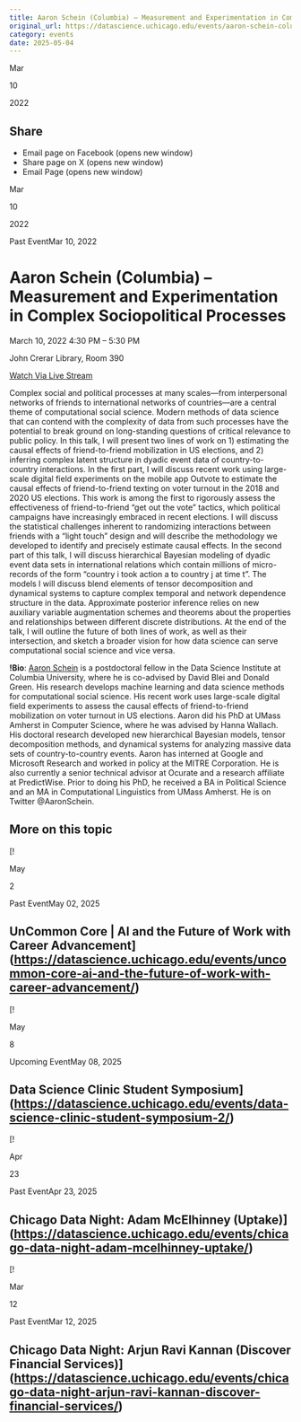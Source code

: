```yaml
---
title: Aaron Schein (Columbia) – Measurement and Experimentation in Complex Sociopolitical Processes – DSI
original_url: https://datascience.uchicago.edu/events/aaron-schein-columbia-measurement-and-experimentation-in-complex-sociopolitical-processes
category: events
date: 2025-05-04
---
```


Mar

10

2022

## Share

* Email page on Facebook (opens new window)
* Share page on X (opens new window)
* Email Page (opens new window)

<!-- Table-like structure detected -->

Mar

10

2022

Past EventMar 10, 2022

# Aaron Schein (Columbia) – Measurement and Experimentation in Complex Sociopolitical Processes

March 10, 2022 4:30 PM – 5:30 PM

John Crerar Library, Room 390

[Watch Via Live Stream](http://live.cs.uchicago.edu/aaronschein/)

Complex social and political processes at many scales—from interpersonal networks of friends to international networks of countries—are a central theme of computational social science. Modern methods of data science that can contend with the complexity of data from such processes have the potential to break ground on long-standing questions of critical relevance to public policy. In this talk, I will present two lines of work on 1) estimating the causal effects of friend-to-friend mobilization in US elections, and 2) inferring complex latent structure in dyadic event data of country-to-country interactions. In the first part, I will discuss recent work using large-scale digital field experiments on the mobile app Outvote to estimate the causal effects of friend-to-friend texting on voter turnout in the 2018 and 2020 US elections. This work is among the first to rigorously assess the effectiveness of friend-to-friend “get out the vote” tactics, which political campaigns have increasingly embraced in recent elections. I will discuss the statistical challenges inherent to randomizing interactions between friends with a “light touch” design and will describe the methodology we developed to identify and precisely estimate causal effects. In the second part of this talk, I will discuss hierarchical Bayesian modeling of dyadic event data sets in international relations which contain millions of micro-records of the form “country i took action a to country j at time t”. The models I will discuss blend elements of tensor decomposition and dynamical systems to capture complex temporal and network dependence structure in the data. Approximate posterior inference relies on new auxiliary variable augmentation schemes and theorems about the properties and relationships between different discrete distributions. At the end of the talk, I will outline the future of both lines of work, as well as their intersection, and sketch a broader vision for how data science can serve computational social science and vice versa.

**!Bio**: [Aaron Schein](https://www.aaronschein.com/) is a postdoctoral fellow in the Data Science Institute at Columbia University, where he is co-advised by David Blei and Donald Green. His research develops machine learning and data science methods for computational social science. His recent work uses large-scale digital field experiments to assess the causal effects of friend-to-friend mobilization on voter turnout in US elections. Aaron did his PhD at UMass Amherst in Computer Science, where he was advised by Hanna Wallach. His doctoral research developed new hierarchical Bayesian models, tensor decomposition methods, and dynamical systems for analyzing massive data sets of country-to-country events. Aaron has interned at Google and Microsoft Research and worked in policy at the MITRE Corporation. He is also currently a senior technical advisor at Ocurate and a research affiliate at PredictWise. Prior to doing his PhD, he received a BA in Political Science and an MA in Computational Linguistics from UMass Amherst. He is on Twitter @AaronSchein.

## More on this topic

[!

May

2

Past EventMay 02, 2025

## UnCommon Core | AI and the Future of Work with Career Advancement](https://datascience.uchicago.edu/events/uncommon-core-ai-and-the-future-of-work-with-career-advancement/)
[!

May

8

Upcoming EventMay 08, 2025

## Data Science Clinic Student Symposium](https://datascience.uchicago.edu/events/data-science-clinic-student-symposium-2/)
[!

Apr

23

Past EventApr 23, 2025

## Chicago Data Night: Adam McElhinney (Uptake)](https://datascience.uchicago.edu/events/chicago-data-night-adam-mcelhinney-uptake/)
[!

Mar

12

Past EventMar 12, 2025

## Chicago Data Night: Arjun Ravi Kannan (Discover Financial Services)](https://datascience.uchicago.edu/events/chicago-data-night-arjun-ravi-kannan-discover-financial-services/)